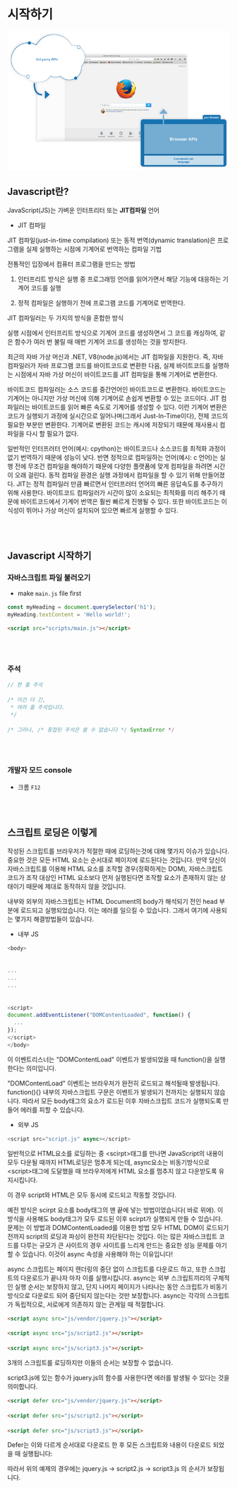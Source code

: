 # 시작하기

![browser](./mdsrc/browser.png)

## Javascript란?

JavaScript(JS)는 가벼운 인터프리터 또는 **JIT컴파일** 언어

 - JIT 컴파일

JIT 컴파일(just-in-time compilation) 또는 동적 번역(dynamic translation)은 프로그램을 실제 실행하는 시점에 기계어로 번역하는 컴파일 기법

전통적인 입장에서 컴퓨터 프로그램을 만드는 방법

1. 인터프리트 방식은 실행 중 프로그래밍 언어를 읽어가면서 해당 기능에 대응하는 기계어 코드를 실행

2. 정적 컴파일은 실행하기 전에 프로그램 코드를 기계어로 번역한다.

JIT 컴파일러는 두 가지의 방식을 혼합한 방식

실행 시점에서 인터프리트 방식으로 기계어 코드를 생성하면서 그 코드를 캐싱하여, 같은 함수가 여러 번 불릴 때 매번 기계어 코드를 생성하는 것을 방지한다.

최근의 자바 가상 머신과 .NET, V8(node.js)에서는 JIT 컴파일을 지원한다. 즉, 자바 컴파일러가 자바 프로그램 코드를 바이트코드로 변환한 다음, 실제 바이트코드를 실행하는 시점에서 자바 가상 머신이 바이트코드를 JIT 컴파일을 통해 기계어로 변환한다.

바이트코드 컴파일러는 소스 코드를 중간언어인 바이트코드로 변환한다. 바이트코드는 기계어는 아니지만 가상 머신에 의해 기계어로 손쉽게 변환할 수 있는 코드이다. JIT 컴파일러는 바이트코드를 읽어 빠른 속도로 기계어를 생성할 수 있다. 이런 기계어 변환은 코드가 실행되기 과정에 실시간으로 일어나며(그래서 Just-In-Time이다), 전체 코드의 필요한 부분만 변환한다. 기계어로 변환된 코드는 캐시에 저장되기 때문에 재사용시 컴파일을 다시 할 필요가 없다.

일반적인 인터프러터 언어(예시: cpython)는 바이트코드나 소스코드를 최적화 과정이 없기 번역하기 때문에 성능이 낮다. 반면 정적으로 컴파일하는 언어(예시: c 언어)는 실행 전에 무조건 컴파일을 해야하기 때문에 다양한 플랫폼에 맞게 컴파일을 하려면 시간이 오래 걸린다. 동적 컴파일 환경은 실행 과정에서 컴파일을 할 수 있기 위해 만들어졌다. JIT는 정적 컴파일러 만큼 빠르면서 인터프러터 언어의 빠른 응답속도를 추구하기 위해 사용한다. 바이트코드 컴파일러가 시간이 많이 소요되는 최적화를 미리 해주기 때문에 바이트코드에서 기계어 번역은 훨씬 빠르게 진행될 수 있다. 또한 바이트코드는 이식성이 뛰어나 가상 머신이 설치되어 있으면 빠르게 실행할 수 있다.

<br><br>

## Javascript 시작하기


### 자바스크립트 파일 불러오기

 - make `main.js` file first

```javascript
const myHeading = document.querySelector('h1');
myHeading.textContent = 'Hello world!';
```

```html
<script src="scripts/main.js"></script>
```

<br><br>

### 주석
```js
// 한 줄 주석

/* 이건 더 긴,
 * 여러 줄 주석입니다.
 */

/* 그러나, /* 중첩된 주석은 쓸 수 없습니다 */ SyntaxError */
```

<br><br>

### 개발자 모드 console
 - 크롬 `F12`

<br><br>

## 스크립트 로딩은 이렇게

작성된 스크립트를 브라우저가 적절한 때에 로딩하는것에 대해 몇가지 이슈가 있습니다. 중요한 것은 모든 HTML 요소는 순서대로 페이지에 로드된다는 것입니다. 만약 당신이 자바스크립트를 이용해 HTML 요소를 조작할 경우(정확하게는 DOM), 자바스크립트 코드가 조작 대상인 HTML 요소보다 먼저 실행된다면 조작할 요소가 존재하지 않는 상태이기 때문에 제대로 동작하지 않을 것입니다.

내부와 외부의 자바스크립트는 HTML Document의 body가 해석되기 전인 head 부분에 로드되고 실행되었습니다. 이는 에러를 일으킬 수 있습니다. 그래서 여기에 사용되는 몇가지 해결방법들이 있습니다.

 - 내부 JS

```js
<body>


...
...
...


<script>
document.addEventListener("DOMContentLoaded", function() {
  ...
});
</script>
</body>
```

이 이벤트리스너는 "DOMContentLoad" 이벤트가 발생되었을 때 function()을 실행한다는 의미입니다.

"DOMContentLoad" 이벤트는 브라우저가 완전히 로드되고 해석될때 발생됩니다. function(){} 내부의 자바스크립트 구문은 이벤트가 발생되기 전까지는 실행되지 않습니다. 따라서 모든 body태그의 요소가 로드된 이후 자바스크립트 코드가 실행되도록 만들어 에러를 피할 수 있습니다.

 - 외부 JS

```js
<script src="script.js" async></script>
```
일반적으로 HTML요소를 로딩하는 중 \<scirpt>태그를 만나면 JavaScript의 내용이 모두 다운될 때까지 HTML로딩은 멈추게 되는데, async요소는 비동기방식으로 \<script>태그에 도달했을 때 브라우저에게 HTML 요소를 멈추지 않고 다운받도록 유지시킵니다.

이 경우 script와 HTML은 모두 동시에 로드되고 작동할 것입니다.

예전 방식은 scirpt 요소를 body태그의 맨 끝에 넣는 방법이었습니다(</body> 바로 위에). 이 방식을 사용해도 body태그가 모두 로드된 이후 scirpt가 실행되게 만들 수 있습니다. 문제는 이 방법과 DOMContentLoaded를 이용한 방법 모두 HTML DOM이 로드되기 전까지 script의 로딩과 파싱이 완전히 차단된다는 것입다. 이는 많은 자바스크립트 코드를 다루는 규모가 큰 사이트의 경우 사이트를 느리게 만드는 중요한 성능 문제를 야기할 수 있습니다. 이것이 async 속성을 사용해야 하는 이유입니다!


async 스크립트는 페이지 렌더링의 중단 없이 스크립트를 다운로드 하고, 또한 스크립트의 다운로드가 끝나자 마자 이를 실행시킵니다. async는 외부 스크립트끼리의 구체적인 실행 순서는 보장하지 않고, 단지 나머지 페이지가 나타나는 동안 스크립트가 비동기방식으로 다운로드 되어 중단되지 않는다는 것만 보장합니다. async는 각각의 스크립트가 독립적으로, 서로에게 의존하지 않는 관계일 때 적절합니다.

```html
<script async src="js/vendor/jquery.js"></script>

<script async src="js/script2.js"></script>

<script async src="js/script3.js"></script>
```
3개의 스크립트를 로딩하지만 이들의 순서는 보장할 수 없습니다.

script3.js에 있는 함수가 jquery.js의 함수를 사용한다면 에러를 발생될 수 있다는 것을 의미합니다.

```html
<script defer src="js/vendor/jquery.js"></script>

<script defer src="js/script2.js"></script>

<script defer src="js/script3.js"></script>
```
Defer는 이와 다르게 순서대로 다운로드 한 후 모든 스크립트와 내용이 다운로드 되었을 때 실행됩니다:

따라서 위의 예제의 경우에는 jquery.js -> script2.js -> script3.js 의 순서가 보장됩니다.